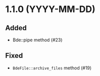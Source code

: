 # 1.1.0 (YYYY-MM-DD)
## Added
- Bde::pipe method (#23)
## Fixed
- `BdeFile::archive_files` method (#19)
